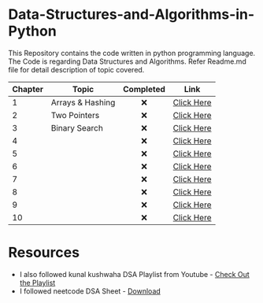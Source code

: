 # Data-Structures-and-Algorithms-in-Python
This Repository contains the code written in python programming language. The Code is regarding Data Structures and Algorithms. Refer Readme.md file for detail description of topic covered.



| Chapter 	| Topic            	| Completed 	| Link 	                 |
|---------	|------------------	|:-----------:|------	                  |
| 1       	| Arrays & Hashing 	| ❌          | [Click Here](Chapter-1) |
| 2       	| Two Pointers     	| ❌          | [Click Here](Chapter-2) |
| 3       	| Binary Search    	| ❌          | [Click Here](Chapter-3) |         
| 4       	|                  	| ❌          | [Click Here](Chapter-4) |          	      	
| 5       	|                  	| ❌          | [Click Here](Chapter-5) |          	      	
| 6        	|                  	| ❌          | [Click Here](Chapter-6) |          	      	
| 7        	|                  	| ❌          | [Click Here](Chapter-7) |          	      	
| 8       	|                  	| ❌          | [Click Here](Chapter-8) |          	      	
| 9        	|                  	| ❌          | [Click Here](Chapter-9) |          	      	
| 10       	|                  	| ❌          | [Click Here](Chapter-10) |          	      

# Resources
* I also followed kunal kushwaha DSA Playlist from Youtube - [Check Out the Playlist]()
* I followed neetcode DSA Sheet - [Download]()
  
